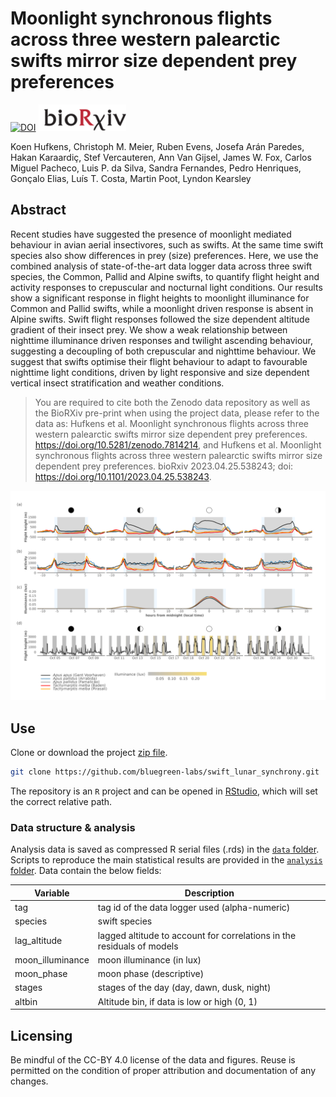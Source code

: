 # Moonlight synchronous flights across three western palearctic swifts mirror size dependent prey preferences

[![DOI](https://zenodo.org/badge/DOI/10.5281/zenodo.7814214.svg)](https://doi.org/10.5281/zenodo.7814214) [![](https://raw.githubusercontent.com/bluegreen-labs/swift_lunar_synchrony/main/BioRxiv_logo.png)](https://doi.org/10.1101/2023.04.25.538243)

Koen Hufkens, Christoph M. Meier, Ruben Evens, Josefa Arán Paredes, Hakan Karaardiç, Stef Vercauteren, Ann Van Gijsel, James W. Fox, Carlos Miguel Pacheco, Luis P. da Silva, Sandra Fernandes, Pedro Henriques, Gonçalo Elias, Luís T. Costa, Martin Poot, Lyndon Kearsley

## Abstract

Recent studies have suggested the presence of moonlight mediated behaviour in avian aerial insectivores, such as swifts. At the same time swift species also show differences in prey (size) preferences. Here, we use the combined analysis of state-of-the-art data logger data across three swift species, the Common, Pallid and Alpine swifts, to quantify flight height and activity responses to crepuscular and nocturnal light conditions. Our results show a significant response in flight heights to moonlight illuminance for Common and Pallid swifts, while a moonlight driven response is absent in Alpine swifts. Swift flight responses followed the size dependent altitude gradient of their insect prey. We show a weak relationship between nighttime illuminance driven responses and twilight ascending behaviour, suggesting a decoupling of both crepuscular and nighttime behaviour. We suggest that swifts optimise their flight behaviour to adapt to favourable nighttime light conditions, driven by light responsive and size dependent vertical insect stratification and weather conditions.

> You are required to cite both the Zenodo data repository as well as the BioRXiv pre-print when using the project data, please refer to the data as: Hufkens et al. Moonlight synchronous flights across three western palearctic swifts mirror size dependent prey preferences. https://doi.org/10.5281/zenodo.7814214, and Hufkens et al. Moonlight synchronous flights across three western palearctic swifts mirror size dependent prey preferences. bioRxiv 2023.04.25.538243; doi: https://doi.org/10.1101/2023.04.25.538243.

![](https://github.com/bluegreen-labs/swift_lunar_synchrony/raw/main/vignettes/figures/Figure_02_flight_profiles_small.png)

## Use

Clone or download the project [zip file](https://github.com/bluegreen-labs/swift_lunar_synchrony/archive/refs/heads/main.zip).

```bash
git clone https://github.com/bluegreen-labs/swift_lunar_synchrony.git
```
The repository is an `R` project and can be opened in [RStudio](https://posit.co/download/rstudio-desktop/), which will set the correct relative path.

### Data structure & analysis

Analysis data is saved as compressed R serial files (.rds) in the [`data` folder](https://github.com/bluegreen-labs/swift_lunar_synchrony/tree/main/data). Scripts to reproduce the main statistical results are provided in the [`analysis` folder](https://github.com/bluegreen-labs/swift_lunar_synchrony/tree/main/analysis). Data contain the below fields:

| Variable         | Description                                                                          |
|------------------|--------------------------------------------------------------------------------------|
| tag              | tag id of the data logger used (alpha-numeric)                                       |
| species          | swift species                                                                        |
| lag_altitude     | lagged altitude to account for correlations in the residuals of models               |
| moon_illuminance | moon illuminance (in lux)                                                            |
| moon_phase       | moon phase (descriptive)                                                             |
| stages           | stages of the day (day, dawn, dusk, night)                                           |
| altbin           | Altitude bin, if data is low or high (0, 1)                                          |

## Licensing

Be mindful of the CC-BY 4.0 license of the data and figures. Reuse is permitted on the condition of proper attribution and documentation of any changes.
